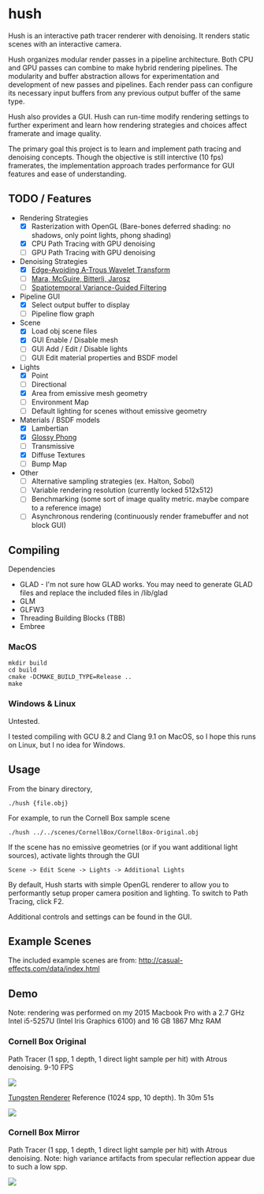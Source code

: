 # hush
Hush is an interactive path tracer renderer with denoising. It renders static scenes with an interactive camera. 

Hush organizes modular render passes in a pipeline architecture. Both CPU and GPU passes can combine to make hybrid rendering pipelines. The modularity and buffer abstraction allows for experimentation and development of new passes and pipelines. Each render pass can configure its necessary input buffers from any previous output buffer of the same type.

Hush also provides a GUI. Hush can run-time modify rendering settings to further experiment and learn how rendering strategies and choices affect framerate and image quality.

The primary goal this project is to learn and implement path tracing and denoising concepts. Though the objective is still interctive (10 fps) framerates, the implementation approach trades performance for GUI features and ease of understanding.

## TODO / Features
* Rendering Strategies
  * [x] Rasterization with OpenGL (Bare-bones deferred shading: no shadows, only point lights, phong shading)
  * [x] CPU Path Tracing with GPU denoising
  * [ ] GPU Path Tracing with GPU denoising
  
* Denoising Strategies
  * [x] [Edge-Avoiding A-Trous Wavelet Transform](https://jo.dreggn.org/home/2010_atrous.pdf)
  * [ ] [Mara, McGuire, Bitterli, Jarosz](https://cs.dartmouth.edu/wjarosz/publications/mara17towards.html)
  * [ ] [Spatiotemporal Variance-Guided Filtering](https://cg.ivd.kit.edu/svgf.php)
  
* Pipeline GUI
  * [x] Select output buffer to display
  * [ ] Pipeline flow graph

* Scene
  * [x] Load obj scene files
  * [x] GUI Enable / Disable mesh
  * [ ] GUI Add / Edit / Disable lights
  * [ ] GUI Edit material properties and BSDF model
  
* Lights
  * [x] Point
  * [ ] Directional
  * [x] Area from emissive mesh geometry
  * [ ] Environment Map
  * [ ] Default lighting for scenes without emissive geometry

* Materials / BSDF models
  * [x] Lambertian
  * [x] [Glossy Phong](http://mathinfo.univ-reims.fr/IMG/pdf/Using_the_modified_Phong_reflectance_model_for_Physically_based_rendering_-_Lafortune.pdf)
  * [ ] Transmissive
  * [x] Diffuse Textures
  * [ ] Bump Map
  
* Other
  * [ ] Alternative sampling strategies (ex. Halton, Sobol)
  * [ ] Variable rendering resolution (currently locked 512x512)
  * [ ] Benchmarking (some sort of image quality metric. maybe compare to a reference image)
  * [ ] Asynchronous rendering (continuously render framebuffer and not block GUI)

## Compiling
Dependencies
- GLAD - I'm not sure how GLAD works. You may need to generate GLAD files and replace the included files in /lib/glad
- GLM
- GLFW3
- Threading Building Blocks (TBB)
- Embree

### MacOS
```
mkdir build
cd build
cmake -DCMAKE_BUILD_TYPE=Release ..
make
```

### Windows & Linux
Untested. 

I tested compiling with GCU 8.2 and Clang 9.1 on MacOS, so I hope this runs on Linux, but I no idea for Windows.

## Usage
From the binary directory,
```
./hush {file.obj}
```

For example, to run the Cornell Box sample scene
```
./hush ../../scenes/CornellBox/CornellBox-Original.obj
```

If the scene has no emissive geometries (or if you want additional light sources), activate lights through the GUI
```
Scene -> Edit Scene -> Lights -> Additional Lights
```

By default, Hush starts with simple OpenGL renderer to allow you to performantly setup proper camera position and lighting. To switch to Path Tracing, click F2.

Additional controls and settings can be found in the GUI.

## Example Scenes
The included example scenes are from:
http://casual-effects.com/data/index.html

## Demo
Note: rendering was performed on my 2015 Macbook Pro with a 2.7 GHz Intel i5-5257U (Intel Iris Graphics 6100) and 16 GB 1867 Mhz RAM 

### Cornell Box Original

Path Tracer (1 spp, 1 depth, 1 direct light sample per hit) with Atrous denoising. 9-10 FPS

![](images/box_atrous.png)

[Tungsten Renderer](https://github.com/tunabrain/tungsten) Reference (1024 spp, 10 depth). 1h 30m 51s

![](images/box_reference.png)

### Cornell Box Mirror

Path Tracer (1 spp, 1 depth, 1 direct light sample per hit) with Atrous denoising. Note: high variance artifacts from specular reflection appear due to such a low spp.

![](images/boxMirror_atrous.png)
